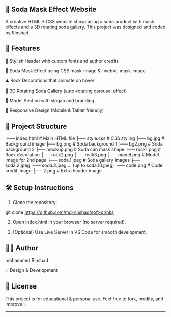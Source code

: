 🥤 Soda Mask Effect Website
---------------------------

A creative HTML + CSS website showcasing a soda product with mask effects and a 3D rotating soda gallery.
This project was designed and coded by Rinshad.

🚀 Features
-------------

🎨 Stylish Header with custom fonts and author credits

🥤 Soda Mask Effect using CSS mask-image & -webkit-mask-image

⛰ Rock Decorations that animate on hover

🔄 3D Rotating Soda Gallery (auto-rotating carousel effect)

👤 Model Section with slogan and branding

📱 Responsive Design (Mobile & Tablet friendly)

📂 Project Structure
---------------------

├── index.html        # Main HTML file
├── style.css         # CSS styling
├── bg.jpg            # Background image
├── bg.png            # Soda background 1
├── bg2.png           # Soda background 2
├── mockup.png        # Soda can mask shape
├── rock1.png         # Rock decoration
├── rock2.png
├── rock3.png
├── model.png         # Model image for 2nd page
├── soda.1.jpeg       # Soda gallery images
├── soda.2.jpeg
├── soda.3.jpeg
... (up to soda.10.jpeg)
├── code.png          # Code credit image
├── 2.png             # Extra header image

🛠 Setup Instructions
----------------------

1. Clone the repository:

git clone https://github.com/md-rinshad/soft-drinks



2. Open index.html in your browser (no server required).


3. (Optional) Use Live Server in VS Code for smooth development.

👨‍💻 Author
---------

mohammed Rinshad

💡 Design & Development


📜 License
------------

This project is for educational & personal use.
Feel free to fork, modify, and improve ✨


---
